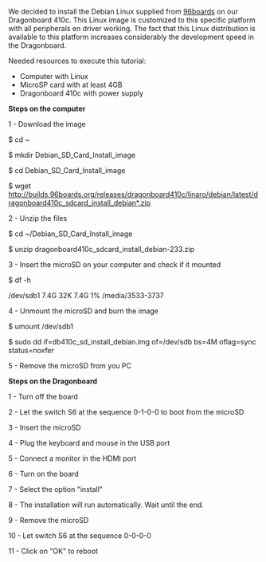 We decided to install the Debian Linux supplied from [96boards](http://www.96boards.org/product/dragonboard410c/) on our Dragonboard 410c.
This Linux image is customized to this specific platform with all peripherals en driver working.
The fact that this Linux distribution is available to this platform increases considerably the development speed in the Dragonboard.

Needed resources to execute this tutorial:
- Computer with Linux
- MicroSP card with at least 4GB
- Dragonboard 410c with power supply

**Steps on the computer**

1 - Download the image

$ cd ~

$ mkdir Debian_SD_Card_Install_image

$ cd Debian_SD_Card_Install_image

$ wget http://builds.96boards.org/releases/dragonboard410c/linaro/debian/latest/dragonboard410c_sdcard_install_debian*.zip

2 - Unzip the files

$ cd ~/Debian_SD_Card_Install_image

$ unzip dragonboard410c_sdcard_install_debian-233.zip

3 - Insert the microSD on your computer and check if it mounted

$ df -h

  /dev/sdb1 7.4G 32K 7.4G 1% /media/3533-3737

4 - Unmount the microSD and burn the image

$ umount /dev/sdb1

$ sudo dd if=db410c_sd_install_debian.img of=/dev/sdb bs=4M oflag=sync status=noxfer

5 - Remove the microSD from you PC


**Steps on the Dragonboard**

1 - Turn off the board

2 - Let the switch S6 at the sequence 0-1-0-0 to boot from the microSD

3 - Insert the microSD

4 - Plug the keyboard and mouse in the USB port

5 - Connect a monitor in the HDMI port

6 - Turn on the board

7 - Select the option "install"

8 - The installation will run automatically. Wait until the end.

9 - Remove the microSD

10 - Let switch S6 at the sequence 0-0-0-0

11 - Click on "OK" to reboot
